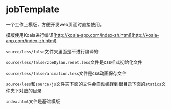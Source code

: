 # jobTemplate
一个工作上模版，方便开发web页面时直接使用。

模版使用Koala进行编译[http://koala-app.com/index-zh.html](http://koala-app.com/index-zh.html)


`source/less/false`文件夹里面是不进行编译的

`source/less/false/zoeDylan.reset.less`文件是css样式初始化文件

`source/less/false/animation.less`文件是css动画保存文件

`source/less`和`source/js`文件夹下面的文件会自动编译到根目录下面的`statics`文件夹下对应的目录

`index.html`文件是基础模版
